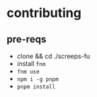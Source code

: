 # contributing

## pre-reqs

- clone && cd ./screeps-fu
- install `fnm`
- `fnm use`
- `npm i -g pnpm`
- `pnpm install`
